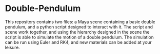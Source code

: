 Double-Pendulum
===============

This repository contains two files: a Maya scene containing a basic double pendulum, and a python script designed to 
interact with it. The script and scene work together, and using the hierarchy designed in the scene the script
is able to simulate the motion of a double pendulum. The simulation can be run using Euler and RK4, and new materials can 
be added at your leisure. 
